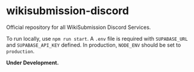 # wikisubmission-discord

Official repository for all WikiSubmission Discord Services.

To run locally, use `npm run start`. A `.env` file is required with `SUPABASE_URL` and `SUPABASE_API_KEY` defined. In production, `NODE_ENV` should be set to `production`.

**Under Development.**